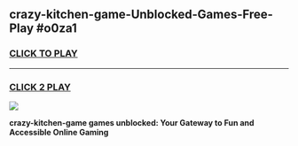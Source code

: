 
## crazy-kitchen-game-Unblocked-Games-Free-Play #o0za1
<h3>
<a href="https://us.freeplayer.one?title=crazy-kitchen-game&ref=9M">CLICK TO PLAY</a></h3>
<hr>

<h3>
<a href="https://us.freeplayer.one?title=crazy-kitchen-game&ref=9M">CLICK 2 PLAY</a>
  
</h3>

<a href="https://us.freeplayer.one?title=crazy-kitchen-game&ref=9M"><img src="https://clearcache.store/games.png"></a>


**crazy-kitchen-game games unblocked: Your Gateway to Fun and Accessible Online Gaming**
